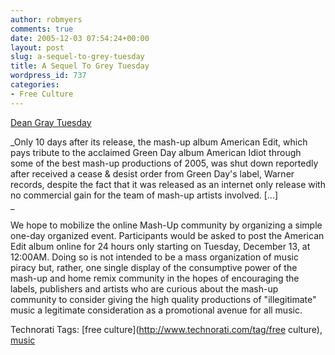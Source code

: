 ```yaml
---
author: robmyers
comments: true
date: 2005-12-03 07:54:24+00:00
layout: post
slug: a-sequel-to-grey-tuesday
title: A Sequel To Grey Tuesday
wordpress_id: 737
categories:
- Free Culture
---
```


  
[Dean Gray Tuesday](http://www.americanedit.org/)  


  
_Only 10 days after its release, the mash-up album American Edit, which pays tribute to the acclaimed Green Day album American Idiot through some of the best mash-up productions of 2005, was shut down reportedly after received a cease & desist order from Green Day's label, Warner records, despite the fact that it was released as an internet only release with no commercial gain for the team of mash-up artists involved. [...]  
_

  
We hope to mobilize the online Mash-Up community by organizing a simple one-day organized event. Participants would be asked to post the American Edit album online for 24 hours only starting on Tuesday, December 13, at 12:00AM. Doing so is not intended to be a mass organization of music piracy but, rather, one single display of the consumptive power of the mash-up and home remix community in the hopes of encouraging the labels, publishers and artists who are curious about the mash-up community to consider giving the high quality productions of "illegitimate" music a legitimate consideration as a promotional avenue for all music.  


  


Technorati Tags: [free culture](http://www.technorati.com/tag/free culture), [music](http://www.technorati.com/tag/music)

  


